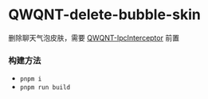 # QWQNT-delete-bubble-skin

删除聊天气泡皮肤，需要 [QWQNT-IpcInterceptor](https://github.com/QwQ-002/QWQNT-IpcInterceptor) 前置


### 构建方法

- `pnpm i`
- `pnpm run build`
